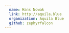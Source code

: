 ```yaml
---
  name: Hans Nowak
  link: http://aquila.blue
  organization: Aquila Blue
  github: zephyrfalcon
---
```


